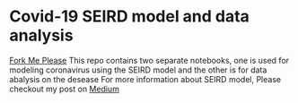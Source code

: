 # Covid-19 SEIRD model and data analysis
<!DOCTYPE html> 
<html> 
<head>
    <script>     
        // Get HTML head element 
        var head = document.getElementsByTagName('HEAD')[0];  
        // Create new link Element 
        var link = document.createElement('link'); 
        // set the attributes for link element  
        link.rel = 'stylesheet';  
        link.type = 'text/css'; 
        link.href = 'style.css';  
        // Append link element to HTML head 
        head.appendChild(link);  
    </script>  
</head> 
<body> 
   <a href="https://github.com/Harmouch101/Corona-virus-data-analysis-modeling-and-visualization/fork" class="fork">Fork Me Please</a>
</body> 
</html>  
This repo contains two separate notebooks, one is used for modeling coronavirus using the SEIRD model and the other is for data abalysis on the desease
For more information about SEIRD model, Please checkout my post on <a href="https://medium.com/dev-genius/covid-19-modeling-using-the-sierd-model-and-visualization-using-plotly-and-ipywidgets-e6d5fbfc07aa">Medium</a>  

